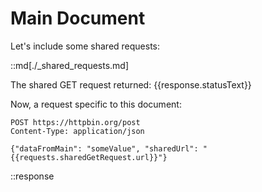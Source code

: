 # Main Document

Let's include some shared requests:

::md[./_shared_requests.md]

The shared GET request returned: {{response.statusText}}

Now, a request specific to this document:

```http
POST https://httpbin.org/post
Content-Type: application/json

{"dataFromMain": "someValue", "sharedUrl": "{{requests.sharedGetRequest.url}}"}
```

::response
